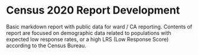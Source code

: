 

# Census 2020 Report Development

Basic markdown report with public data for ward / CA reporting. Contents of report are focused on demographic data related to populations with expected low response rates, or a high LRS (Low Response Score) according to the Census Bureau. 

